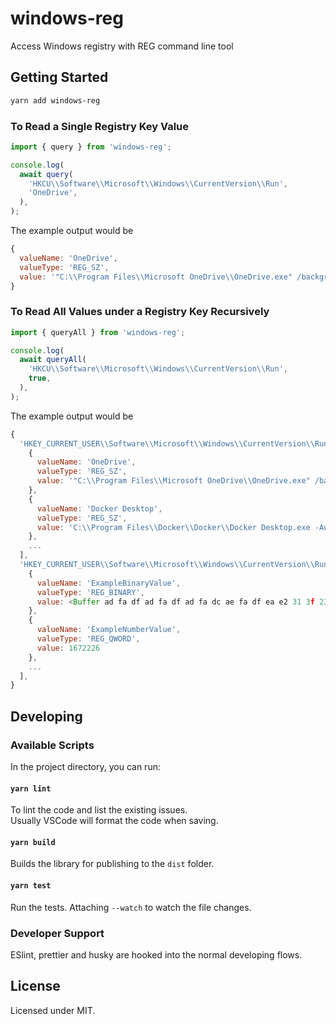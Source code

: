 # windows-reg

Access Windows registry with REG command line tool

## Getting Started

```sh
yarn add windows-reg
```

### To Read a Single Registry Key Value

```typescript
import { query } from 'windows-reg';

console.log(
  await query(
    'HKCU\\Software\\Microsoft\\Windows\\CurrentVersion\\Run',
    'OneDrive',
  ),
);
```

The example output would be

```javascript
{
  valueName: 'OneDrive',
  valueType: 'REG_SZ',
  value: '"C:\\Program Files\\Microsoft OneDrive\\OneDrive.exe" /background'
}
```

### To Read All Values under a Registry Key Recursively

```typescript
import { queryAll } from 'windows-reg';

console.log(
  await queryAll(
    'HKCU\\Software\\Microsoft\\Windows\\CurrentVersion\\Run',
    true,
  ),
);
```

The example output would be

```javascript
{
  'HKEY_CURRENT_USER\\Software\\Microsoft\\Windows\\CurrentVersion\\Run': [
    {
      valueName: 'OneDrive',
      valueType: 'REG_SZ',
      value: '"C:\\Program Files\\Microsoft OneDrive\\OneDrive.exe" /background'
    },
    {
      valueName: 'Docker Desktop',
      valueType: 'REG_SZ',
      value: 'C:\\Program Files\\Docker\\Docker\\Docker Desktop.exe -Autostart'
    },
    ...
  ],
  'HKEY_CURRENT_USER\\Software\\Microsoft\\Windows\\CurrentVersion\\Run\\ExampleSubKey': [
    {
      valueName: 'ExampleBinaryValue',
      valueType: 'REG_BINARY',
      value: <Buffer ad fa df ad fa df ad fa dc ae fa df ea e2 31 3f 23 23 e2 da fd af>
    },
    {
      valueName: 'ExampleNumberValue',
      valueType: 'REG_QWORD',
      value: 1672226
    },
    ...
  ],
}
```

## Developing

### Available Scripts

In the project directory, you can run:

#### `yarn lint`

To lint the code and list the existing issues.\
Usually VSCode will format the code when saving.

#### `yarn build`

Builds the library for publishing to the `dist` folder.

#### `yarn test`

Run the tests. Attaching `--watch` to watch the file changes.

### Developer Support

ESlint, prettier and husky are hooked into the normal developing flows.

## License

Licensed under MIT.
